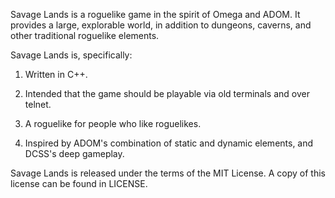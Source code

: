 Savage Lands is a roguelike game in the spirit of Omega and ADOM.  It provides a large, explorable world, in addition to dungeons, caverns, and other traditional roguelike elements.

Savage Lands is, specifically:

  1. Written in C++.
  
  2. Intended that the game should be playable via old terminals and
  over telnet.

  2. A roguelike for people who like roguelikes.

  3. Inspired by ADOM's combination of static and dynamic elements, and
  DCSS's deep gameplay.

Savage Lands is released under the terms of the MIT License.  A copy of this license can be found in LICENSE.

